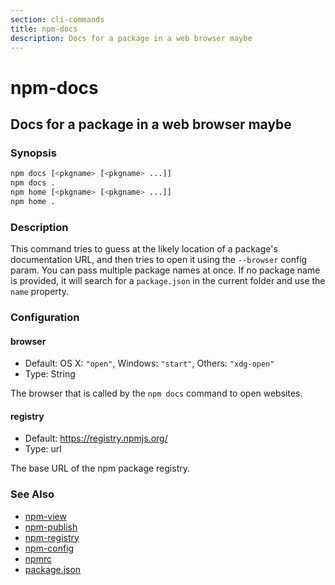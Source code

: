 ```yaml
---
section: cli-commands 
title: npm-docs
description: Docs for a package in a web browser maybe
---
```


# npm-docs 

## Docs for a package in a web browser maybe


### Synopsis

```bash
npm docs [<pkgname> [<pkgname> ...]]
npm docs .
npm home [<pkgname> [<pkgname> ...]]
npm home .
```

### Description

This command tries to guess at the likely location of a package's
documentation URL, and then tries to open it using the `--browser`
config param. You can pass multiple package names at once. If no
package name is provided, it will search for a `package.json` in
the current folder and use the `name` property.

### Configuration

#### browser

* Default: OS X: `"open"`, Windows: `"start"`, Others: `"xdg-open"`
* Type: String

The browser that is called by the `npm docs` command to open websites.

#### registry

* Default: https://registry.npmjs.org/
* Type: url

The base URL of the npm package registry.


### See Also

* [npm-view](/cli-commands/npm-view)
* [npm-publish](/cli-commands/npm-publish)
* [npm-registry](/using-npm/registry)
* [npm-config](/cli-commands/npm-config)
* [npmrc](/configuring-npm/npmrc)
* [package.json](/configuring-npm/package.json)
